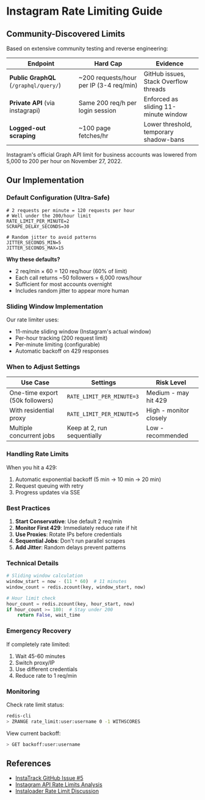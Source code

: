 # Instagram Rate Limiting Guide

## Community-Discovered Limits

Based on extensive community testing and reverse engineering:

| Endpoint | Hard Cap | Evidence |
|----------|----------|----------|
| **Public GraphQL** (`/graphql/query/`) | ~200 requests/hour per IP (3-4 req/min) | GitHub issues, Stack Overflow threads |
| **Private API** (via instagrapi) | Same 200 req/h per login session | Enforced as sliding 11-minute window |
| **Logged-out scraping** | ~100 page fetches/hr | Lower threshold, temporary shadow-bans |

Instagram's official Graph API limit for business accounts was lowered from 5,000 to 200 per hour on November 27, 2022.

## Our Implementation

### Default Configuration (Ultra-Safe)

```env
# 2 requests per minute = 120 requests per hour
# Well under the 200/hour limit
RATE_LIMIT_PER_MINUTE=2
SCRAPE_DELAY_SECONDS=30

# Random jitter to avoid patterns
JITTER_SECONDS_MIN=5
JITTER_SECONDS_MAX=15
```

**Why these defaults?**
- 2 req/min × 60 = 120 req/hour (60% of limit)
- Each call returns ~50 followers = 6,000 rows/hour
- Sufficient for most accounts overnight
- Includes random jitter to appear more human

### Sliding Window Implementation

Our rate limiter uses:
- 11-minute sliding window (Instagram's actual window)
- Per-hour tracking (200 request limit)
- Per-minute limiting (configurable)
- Automatic backoff on 429 responses

### When to Adjust Settings

| Use Case | Settings | Risk Level |
|----------|----------|------------|
| One-time export (50k followers) | `RATE_LIMIT_PER_MINUTE=3` | Medium - may hit 429 |
| With residential proxy | `RATE_LIMIT_PER_MINUTE=5` | High - monitor closely |
| Multiple concurrent jobs | Keep at 2, run sequentially | Low - recommended |

### Handling Rate Limits

When you hit a 429:
1. Automatic exponential backoff (5 min → 10 min → 20 min)
2. Request queuing with retry
3. Progress updates via SSE

### Best Practices

1. **Start Conservative**: Use default 2 req/min
2. **Monitor First 429**: Immediately reduce rate if hit
3. **Use Proxies**: Rotate IPs before credentials
4. **Sequential Jobs**: Don't run parallel scrapes
5. **Add Jitter**: Random delays prevent patterns

### Technical Details

```python
# Sliding window calculation
window_start = now - (11 * 60)  # 11 minutes
window_count = redis.zcount(key, window_start, now)

# Hour limit check
hour_count = redis.zcount(key, hour_start, now)
if hour_count >= 180:  # Stay under 200
    return False, wait_time
```

### Emergency Recovery

If completely rate limited:
1. Wait 45-60 minutes
2. Switch proxy/IP
3. Use different credentials
4. Reduce rate to 1 req/min

### Monitoring

Check rate limit status:
```bash
redis-cli
> ZRANGE rate_limit:user:username 0 -1 WITHSCORES
```

View current backoff:
```bash
> GET backoff:user:username
```

## References

- [InstaTrack GitHub Issue #5](https://github.com/Snbig/InstaTrack/issues/5)
- [Instagram API Rate Limits Analysis](https://videotap.com/blog/instagram-api-rate-limits-impact-on-video-scheduling)
- [Instaloader Rate Limit Discussion](https://github.com/instaloader/instaloader/issues/1285)
